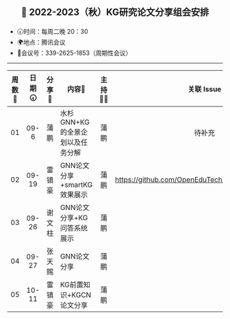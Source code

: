 ## <p align="center">🍁 2022-2023（秋）KG研究论文分享组会安排</p>

- 🕣时间：每周二晚 20：30
- 🌍地点：腾讯会议
- 📠会议号：339-2625-1853（周期性会议）


****


| 周数📆 | 日期🕣 | 分享🙋  | 内容📒                                                        | 主持💂‍♂️ |                          关联 Issue                          | 视频 |
| :---: | :---: | :----: | ------------------------------------------------------------ | :----: | :----------------------------------------------------------: | :---: |
|  01   | 09-6 |  蒲鹏  | 水杉GNN+KG的全景企划以及任务分解                                       |  蒲鹏  |   待补充   |  |
|  02   | 09-19 | 雷镇豪 | GNN论文分享+smartKG效果展示 | 蒲鹏 | https://github.com/OpenEduTech/OpenEduKG/issues/1 |  |
|  03   | 09-26 |谢文柱  | GNN论文分享+KG问答系统展示 | 蒲鹏 |  | https://www.bilibili.com/video/BV1V24y1o7XE/?spm_id_from=333.999.0.0&vd_source=5f878247003461023cb021ba7cb0e749 |
|  04   | 09-27 |张天赐  | GNN论文分享 |蒲鹏 |  ||
| 05 | 10-11 |雷镇豪 | KG前置知识+KGCN论文分享 |蒲鹏  | |https://www.bilibili.com/video/BV1qD4y1k7w5/?spm_id_from=333.999.0.0|

